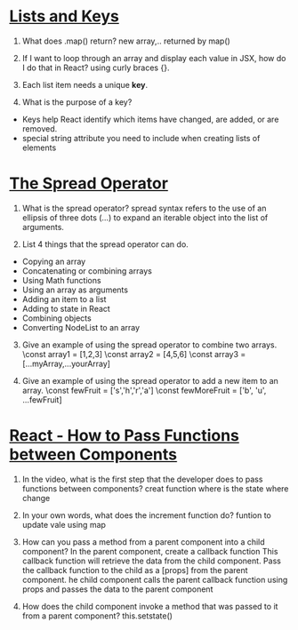 # [Lists and Keys](https://reactjs.org/docs/lists-and-keys.html)

1. What does .map() return?
 new array,.. returned by map()

2. If I want to loop through an array and display each value in JSX, how do I do that in React?
using curly braces {}.

3. Each list item needs a unique __key__.

4. What is the purpose of a key?

- Keys help React identify which items have changed, are added, or are removed.
 - special string attribute you need to include when creating lists of elements

 # [The Spread Operator](https://medium.com/coding-at-dawn/how-to-use-the-spread-operator-in-javascript-b9e4a8b06fab)

 1. What is the spread operator?
spread syntax refers to the use of an ellipsis of three dots (…) to expand an iterable object into the list of arguments.

2. List 4 things that the spread operator can do.
- Copying an array
- Concatenating or combining arrays
- Using Math functions
- Using an array as arguments
- Adding an item to a list
- Adding to state in React
- Combining objects
- Converting NodeList to an array

3. Give an example of using the spread operator to combine two arrays.
\const array1 = [1,2,3]
\const array2 = [4,5,6]
\const array3 = [...myArray,...yourArray]


4. Give an example of using the spread operator to add a new item to an array.
\const fewFruit = ['s','h','r','a']
\const fewMoreFruit = ['b', 'u', ...fewFruit]

# [React - How to Pass Functions between Components](https://www.youtube.com/watch?v=c05OL7XbwXU)

1. In the video, what is the first step that the developer does to pass functions between components?
creat function where is the state where change

2. In your own words, what does the increment function do?
funtion to update vale using map 

3. How can you pass a method from a parent component into a child component?
In the parent component, create a callback function
This callback function will retrieve the data from the child component.
Pass the callback function to the child as a [props] from the parent component.
he child component calls the parent callback function using props and passes the data to the parent component

4. How does the child component invoke a method that was passed to it from a parent component?
this.setstate()